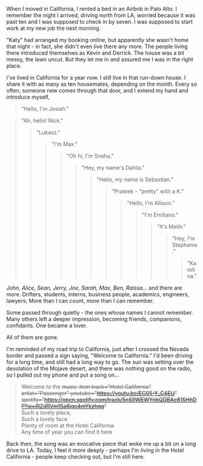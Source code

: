 

When I moved in California, I rented a bed in an Airbnb in Palo Alto. I remember the night I arrived, driving north from LA, worried because it was past ten and I was supposed to check in by seven. I was supposed to start work at my new job the next morning.

"Katy" had arranged my booking online, but apparently she wasn't home that night - in fact, she didn't even live there any more. The people living there introduced themselves as Kevin and Derrick. The house was a bit messy, the lawn uncut. But they let me in and assured me I was in the right place.

I've lived in California for a year now. I still live in that run-down house. I share it with as many as ten housemates, depending on the month. Every so often, someone new comes through that door, and I extend my hand and introduce myself,

> "Hello, I'm Josiah."

> "Ah, hello! Nick."
>> "Lukasz."  
>>> "I'm Max."  
>>>> "Oh hi, I'm Sneha."  
>>>>> "Hey, my name's Dahlia."  
>>>>>> "Hello, my name is Sebastian."  
>>>>>>> "Prateek - "pretty" with a K."
>>>>>>>> "Hello, I'm Allison."    
>>>>>>>>> "I'm Emiliano."  
>>>>>>>>>> "It's Melih."  
>>>>>>>>>>> "Hey, I'm Stephanie."  
>>>>>>>>>>>> "Karolina."  

_John, Alice, Sean, Jerry, Joe, Sarah, Max, Ben, Raissa..._ and there are more. Drifters, students, interns, business people, academics, engineers, lawyers; More than I can count, more than I can remember.

Some passed through quietly - the ones whose names I cannot remember. Many others left a deeper impression, becoming friends, companions, confidants. One became a lover.

All of them are gone.

I'm reminded of my road trip to California, just after I crossed the Nevada border and passed a sign saying, "Welcome to California." I'd been driving for a long time, and still had a long way to go. The sun was setting over the desolation of the Mojave desert, and there was nothing good on the radio, so I pulled out my phone and put a song on...

> Welcome to the ~~music-item track="Hotel California" artist="Passenger" youtube="https://youtu.be/EG05-Y_C4EU" spotify="https://open.spotify.com/track/5nS9WEWYnbQDBAe81SHhDP?si=iRZdRVm1Sa6jqo4mYkzhqg"~~  
> Such a lovely place,  
> Such a lovely face.  
> Plenty of room at the Hotel California  
> Any time of year you can find it here  

Back then, the song was an evocative piece that woke me up a bit on a long drive to LA. Today, I feel it more deeply - perhaps I'm living in the Hotel California - people keep checking out, but I'm still here.
